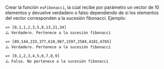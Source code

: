 Crear la función `esFibonacci`, la cúal recibe por parámetro un vector de 10 elementos y devuelve verdadero o falso dependiendo de si los elementos del vector corresponden a la sucesión fibonacci. Ejemplo:

``` 
=> [0,1,1,2,3,5,8,13,21,34]
ム Verdadero. Pertenece a la sucesión fibonacci

=> [89,144,233,377,610,987,1597,2584,4181,6765]
ム Verdadero. Pertenece a la sucesión fibonacci

=> [0,1,2,3,4,5,6,7,8,9]
ム Falso. No pertenece a la sucesión fibonacci

```
